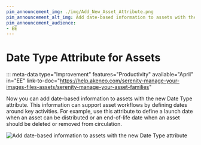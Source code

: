 ```yaml
---
pim_announcement_img: ./img/Add_New_Asset_Attribute.png
pim_announcement_alt_img: Add date-based information to assets with the new Date Type attribute
pim_announcement_audience:
- EE
---
```


# Date Type Attribute for Assets
::: meta-data type="Improvement" features="Productivity" available="April" in="EE" link-to-doc="https://help.akeneo.com/serenity-manage-your-images-files-assets/serenity-manage-your-asset-families"

Now you can add date-based information to assets with the new Date Type attribute. This information can support asset workflows by defining dates around key activities. For example, use this attribute to define a launch date when an asset can be distributed or an end-of-life date when an asset should be deleted or removed from circulation. 



![Add date-based information to assets with the new Date Type attribute](../img/Add_New_Asset_Attribute.png)
